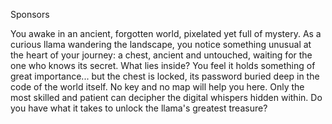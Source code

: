 Sponsors

You awake in an ancient, forgotten world, pixelated yet full of mystery. As a curious llama wandering the landscape, you notice something unusual at the heart of your journey: a chest, ancient and untouched, waiting for the one who knows its secret.
What lies inside? You feel it holds something of great importance... but the chest is locked, its password buried deep in the code of the world itself. No key and no map will help you here. Only the most skilled and patient can decipher the digital whispers hidden within.
Do you have what it takes to unlock the llama's greatest treasure?

